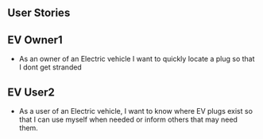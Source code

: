 ## User Stories

## EV Owner1

* As an owner of an Electric vehicle I want to quickly locate a plug so that I dont get stranded  
 
## EV User2
* As a user of an Electric vehicle, I want to know where EV plugs exist so that I can use myself when needed or inform others that may need them.
